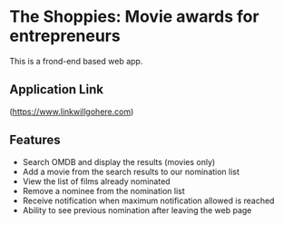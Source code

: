 # The Shoppies: Movie awards for entrepreneurs

This is a frond-end based web app.

## Application Link
(https://www.linkwillgohere.com)

## Features
* Search OMDB and display the results (movies only)
* Add a movie from the search results to our nomination list
* View the list of films already nominated
* Remove a nominee from the nomination list
* Receive notification when maximum notification allowed is reached
* Ability to see previous nomination after leaving the web page
